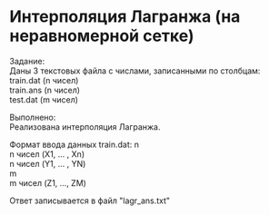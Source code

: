 Интерполяция Лагранжа (на неравномерной сетке)  
========================
Задание:  
Даны 3 текстовых файла с числами, записанными по столбцам:  
train.dat (n чисел)  
train.ans (n чисел)  
test.dat (m чисел)  

Выполнено:  
Реализована интерполяция Лагранжа.  
  
Формат ввода данных train.dat:
n  
n чисел (X1, ... , Xn)  
n чисел (Y1, ... , YN)  
m  
m чисел (Z1, ..., ZM)  

Ответ записывается в файл "lagr_ans.txt"  
